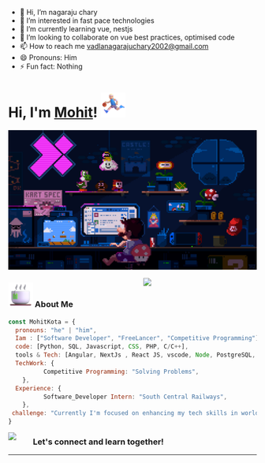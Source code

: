 - 👋 Hi, I’m nagaraju chary
- 👀 I’m interested in fast pace technologies
- 🌱 I’m currently learning vue, nestjs
- 💞️ I’m looking to collaborate on vue best practices, optimised code
- 📫 How to reach me vadlanagarajuchary2002@gmail.com
- 😄 Pronouns: Him
- ⚡ Fun fact: Nothing

<!---
chary2054/chary2054 is a ✨ special ✨ repository because its `README.md` (this file) appears on your GitHub profile.
You can click the Preview link to take a look at your changes.
--->
# Hi, I'm <a href='https://dev.to/mohitkota_2003' target="_blank">Mohit</a>! <img src="Profile1/run.png" width="50">

![Cover](Profile1/coverImg.gif)

<img align='right' src="https://user-images.githubusercontent.com/74038190/229223156-0cbdaba9-3128-4d8e-8719-b6b4cf741b67.gif" width="230">
<!-- <img align='right' src="Profile2/python.gif" width="33">
<img align='right' src="Profile2/vs.gif" width="30">
<img align='right' src="Profile2/react.gif" width="30">
<img align='right' src="Profile2/django.png" width="30"> -->

### <img src="Profile1/cofi.png" width="50"> About Me

```javascript
const MohitKota = {
  pronouns: "he" | "him",
  Iam : ["Software Developer", "FreeLancer", "Competitive Programming"],
  code: [Python, SQL, Javascript, CSS, PHP, C/C++],
  tools & Tech: [Angular, NextJs , React JS, vscode, Node, PostgreSQL, MongoDB, ReactNative, Git, VueJS, Postman],
  TechWork: {
          Competitive Programming: "Solving Problems",
    },
  Experience: {
          Software_Developer Intern: "South Central Railways",
    },
 challenge: "Currently I'm focused on enhancing my tech skills in world of complex web applications"
}
```

<img align='left' src="Profile1/dance.gif" width="50">
<h3>Let's connect and learn together!</h3>
<hr>
